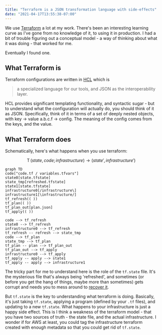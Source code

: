 ```yaml
---
title: "Terraform is a JSON transformation language with side-effects"
date: "2021-04-17T13:55:38-07:00"
---
```


We use [Terraform](https://www.terraform.io/) a lot at my work. There's been an interesting learning curve as I've gone from no knowledge of it, to using it in production. I had a bit of trouble figuring out a conceptual model - a way of thinking about what it was doing - that worked for me.

Eventually I found one.

<!-- more -->

## What Terraform is

Terraform configurations are written in [HCL](https://github.com/hashicorp/hcl) which is

> a specialized language for our tools, and JSON as the interoperability layer.

HCL provides significant templating functionality, and syntactic sugar - but to understand what the configuration will actually do, you should think of it as JSON. Specifically, think of it in terms of a set of deeply nested objects, with key -> value a.b.c.f -> config. The meaning of the config comes from the keys, and the value. 

## What Terraform does

Schematically, here's what happens when you use terraform:

$$\operatorname{T}(state, code; infrastructure) \rightarrow (state', infrastructure')$$

```mermaid
graph TD
code["code.tf / variables.tfvars"]
state0[state.tfstate]
state_tmp[refreshed.tfstate]
state1[state.tfstate]
infrastructure0[/infrastructure\]
infrastructure1[\infrastructure/]
tf_refresh(( ))
tf_plan(( ))
tf_plan_out[plan.json]
tf_apply(( ))

code --> tf_refresh
state0 --> tf_refresh
infrastructure0 --> tf_refresh
tf_refresh -- refresh --> state_tmp
code --> tf_plan
state_tmp --> tf_plan
tf_plan -- plan --> tf_plan_out
tf_plan_out --> tf_apply
infrastructure0 --> tf_apply
tf_apply -- apply --> state1
tf_apply -- apply --> infrastructure1
```

The tricky part for me to understand here is the role of the `tf.state` file. It's the mysterious file that's always being 'refreshed', and sometimes (or before you get the hang of things, maybe more than sometimes) gets corrupt and needs you to mess around to [recover it](https://medium.com/@abtreece/recovering-terraform-state-69c9966db71e).

But `tf.state` is the key to understanding what terraform is doing. Basically, it's just taking `tf.state`, applying a program (defined by your `.tf` files), and updating to a new `tf.state`. What happens to your infrastructure is just a happy side effect. This is I think a weakness of the terraform model - that you have two sources of truth - the state file, and the actual infrastructure. I wonder if for AWS at least, you could tag the infrastructure terraform created with enough metadata so that you could get rid of `tf.state`.


